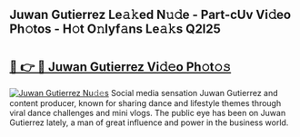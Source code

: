 ## Juwan Gutierrez Le𝚊𝚔ed N𝚞𝚍e - Part-cUv Vi𝚍eo Ph𝚘tos - H𝚘t O𝚗lyf𝚊ns Le𝚊𝚔s Q2l25

# <h2><a href="http://hffu90.feru.top/?c=Juwan+Gutierrez">🔗 👉 🔴 Juwan Gutierrez Vi𝚍𝚎o Ph𝚘t𝚘𝚜</a></h2>

[![Juwan Gutierrez Nu𝚍𝚎s](https://i.imgur.com/0TWrTi3.gif)](http://hffu90.feru.top/?c=Juwan+Gutierrez)
Social media sensation Juwan Gutierrez and content producer, known for sharing dance and lifestyle themes through viral dance challenges and mini vlogs. The public eye has been on Juwan Gutierrez lately, a man of great influence and power in the business world. 
